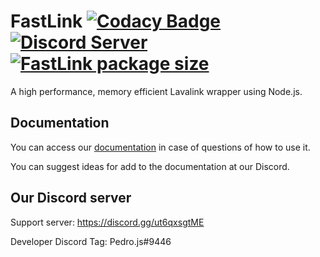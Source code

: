 FastLink [![Codacy Badge](https://app.codacy.com/project/badge/Grade/70e85894a5574ed4a227fa0072f07fe1)](https://www.codacy.com/gh/ThePedroo/FastLink/dashboard?utm_source=github.com&amp;utm_medium=referral&amp;utm_content=ThePedroo/FastLink&amp;utm_campaign=Badge_Grade) [![Discord Server](https://img.shields.io/discord/948014684630560768?color=5865F2&logo=discord&logoColor=white)](https://discord.gg/ut6qxsgtME) [![FastLink package size](https://packagephobia.now.sh/badge?p=fastlink)](https://packagephobia.now.sh/result?p=fastlink)
====

A high performance, memory efficient Lavalink wrapper using Node.js.

Documentation
----------

  You can access our [documentation](https://docs.fastlink.gq) in case of questions of how to use it.
  
  You can suggest ideas for add to the documentation at our Discord.

Our Discord server
----------

  Support server: <https://discord.gg/ut6qxsgtME>
  
  Developer Discord Tag: Pedro.js#9446
